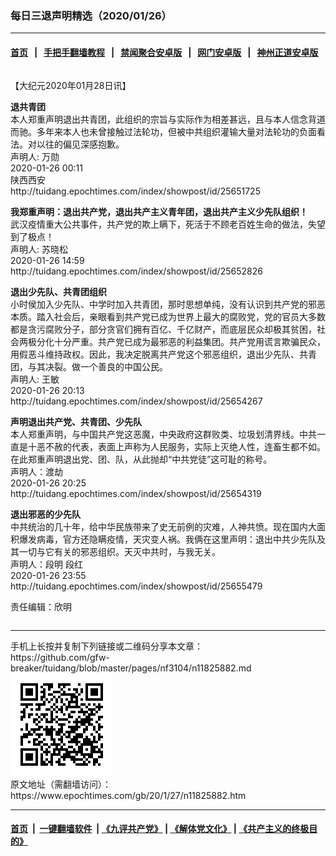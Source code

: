 ### 每日三退声明精选（2020/01/26）
------------------------

#### [首页](https://github.com/gfw-breaker/banned-news1/blob/master/README.md) &nbsp;&nbsp;|&nbsp;&nbsp; [手把手翻墙教程](https://github.com/gfw-breaker/guides/wiki) &nbsp;&nbsp;|&nbsp;&nbsp; [禁闻聚合安卓版](https://github.com/gfw-breaker/bn-android) &nbsp;&nbsp;|&nbsp;&nbsp; [网门安卓版](https://github.com/oGate2/oGate) &nbsp;&nbsp;|&nbsp;&nbsp; [神州正道安卓版](https://github.com/SzzdOgate/update) 



<div class="column" id="artbody" itemprop="articleBody">
 <!-- article content begin -->
 <p>
  【大纪元2020年01月28日讯】
 </p>
 <p>
  <strong>
   退共青团
  </strong>
  <br/>
  本人郑重声明退出共青团，此组织的宗旨与实际作为相差甚远，且与本人信念背道而驰。多年来本人也未曾接触过法轮功，但被中共组织灌输大量对法轮功的负面看法。对以往的偏见深感抱歉。
  <br/>
  声明人: 万勋
  <br/>
  2020-01-26 00:11
  <br/>
  陕西西安
  <br/>
  http://tuidang.epochtimes.com/index/showpost/id/25651725
 </p>
 <p>
  <strong>
   我郑重声明：退出共产党，退出共产主义青年团，退出共产主义少先队组织！
  </strong>
  <br/>
  武汉疫情重大公共事件，共产党的欺上瞒下，死活于不顾老百姓生命的做法，失望到了极点！
  <br/>
  声明人: 苏晓松
  <br/>
  2020-01-26 14:59
  <br/>
  http://tuidang.epochtimes.com/index/showpost/id/25652826
 </p>
 <p>
  <strong>
   退出少先队、共青团组织
  </strong>
  <br/>
  小时侯加入少先队、中学时加入共青团，那时思想单纯，没有认识到共产党的邪恶本质。踏入社会后，亲眼看到共产党已成为世界上最大的腐败党，党的官员大多数都是贪污腐败分子，部分贪官们拥有百亿、千亿财产，而底层民众却极其贫困，社会两极分化十分严重。共产党已成为最邪恶的利益集团。共产党用谎言欺骗民众，用假恶斗维持政权。因此，我决定脱离共产党这个邪恶组织，退出少先队、共青团，与其决裂。做一个善良的中国公民。
  <br/>
  声明人: 王敏
  <br/>
  2020-01-26 20:13
  <br/>
  http://tuidang.epochtimes.com/index/showpost/id/25654267
 </p>
 <p>
  <strong>
   声明退出共产党、共青团、少先队
  </strong>
  <br/>
  本人郑重声明，与中国共产党这恶魔，中央政府这群败类、垃圾划清界线。中共一直是十恶不赦的代表，表面上声称为人民服务，实际上灭绝人性，连畜生都不如。在此郑重声明退出党、团、队，从此抛却“中共党徒”这可耻的称号。
  <br/>
  声明人：渡劫
  <br/>
  2020-01-26 20:25
  <br/>
  http://tuidang.epochtimes.com/index/showpost/id/25654319
 </p>
 <p>
  <strong>
   退出邪恶的少先队
  </strong>
  <br/>
  中共统治的几十年，给中华民族带来了史无前例的灾难，人神共愤。现在国内大面积爆发病毒，官方还隐瞒疫情，天灾变人祸。我俩在这里声明：退出中共少先队及其一切与它有关的邪恶组织。天灭中共时，与我无关。
  <br/>
  声明人：段明 段红
  <br/>
  2020-01-26 23:55
  <br/>
  http://tuidang.epochtimes.com/index/showpost/id/25655479
 </p>
 <p>
  责任编辑：欣明
 </p>
 <!-- article content end -->
 <div id="below_article_ad">
  <div id="below_article_ad_inner">
  </div>
 </div>
</div>

<hr/>
手机上长按并复制下列链接或二维码分享本文章：<br/>
https://github.com/gfw-breaker/tuidang/blob/master/pages/nf3104/n11825882.md <br/>
<a href='https://github.com/gfw-breaker/tuidang/blob/master/pages/nf3104/n11825882.md'><img src='https://github.com/gfw-breaker/tuidang/blob/master/pages/nf3104/n11825882.md.png'/></a> <br/>
原文地址（需翻墙访问）：https://www.epochtimes.com/gb/20/1/27/n11825882.htm


------------------------
#### [首页](https://github.com/gfw-breaker/banned-news/blob/master/README.md) &nbsp;|&nbsp; [一键翻墙软件](https://github.com/gfw-breaker/nogfw/blob/master/README.md) &nbsp;| [《九评共产党》](https://github.com/gfw-breaker/9ping.md/blob/master/README.md#九评之一评共产党是什么) | [《解体党文化》](https://github.com/gfw-breaker/jtdwh.md/blob/master/README.md) | [《共产主义的终极目的》](https://github.com/gfw-breaker/gczydzjmd.md/blob/master/README.md)


<img src='http://gfw-breaker.win/tuidang/pages/nf3104/n11825882.md' width='0px' height='0px'/>